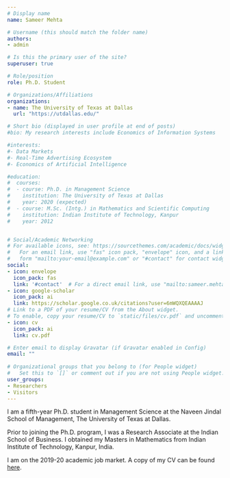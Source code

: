 ```yaml
---
# Display name
name: Sameer Mehta

# Username (this should match the folder name)
authors:
- admin

# Is this the primary user of the site?
superuser: true

# Role/position
role: Ph.D. Student

# Organizations/Affiliations
organizations:
- name: The University of Texas at Dallas
  url: "https://utdallas.edu/"

# Short bio (displayed in user profile at end of posts)
#bio: My research interests include Economics of Information Systems      and Operational Issues in Tech-enabled Markets

#interests:
#- Data Markets
#- Real-Time Advertising Ecosystem
#- Economics of Artificial Intelligence

#education:
#  courses:
#  - course: Ph.D. in Management Science
#    institution: The University of Texas at Dallas
#    year: 2020 (expected)
#  - course: M.Sc. (Intg.) in Mathematics and Scientific Computing
#    institution: Indian Institute of Technology, Kanpur
#    year: 2012


# Social/Academic Networking
# For available icons, see: https://sourcethemes.com/academic/docs/widgets/#icons
#   For an email link, use "fas" icon pack, "envelope" icon, and a link in the
#   form "mailto:your-email@example.com" or "#contact" for contact widget.
social:
- icon: envelope
  icon_pack: fas
  link: '#contact'  # For a direct email link, use "mailto:sameer.mehta@utdallas.edu".
- icon: google-scholar
  icon_pack: ai
  link: https://scholar.google.co.uk/citations?user=6mWQXQEAAAAJ
# Link to a PDF of your resume/CV from the About widget.
# To enable, copy your resume/CV to `static/files/cv.pdf` and uncomment the lines below.  
- icon: cv
  icon_pack: ai
  link: cv.pdf

# Enter email to display Gravatar (if Gravatar enabled in Config)
email: ""
  
# Organizational groups that you belong to (for People widget)
#   Set this to `[]` or comment out if you are not using People widget.  
user_groups:
- Researchers
- Visitors
---
```


I am a fifth-year Ph.D. student in Management Science at the Naveen Jindal School of Management,  The University of Texas at Dallas.

Prior to joining the Ph.D. program, I was a Research Associate at the Indian School of Business. I obtained my Masters in Mathematics from Indian Institute of Technology, Kanpur, India.

I am on the 2019-20 academic job market. A copy of my CV can be found [here](cv.pdf). 


